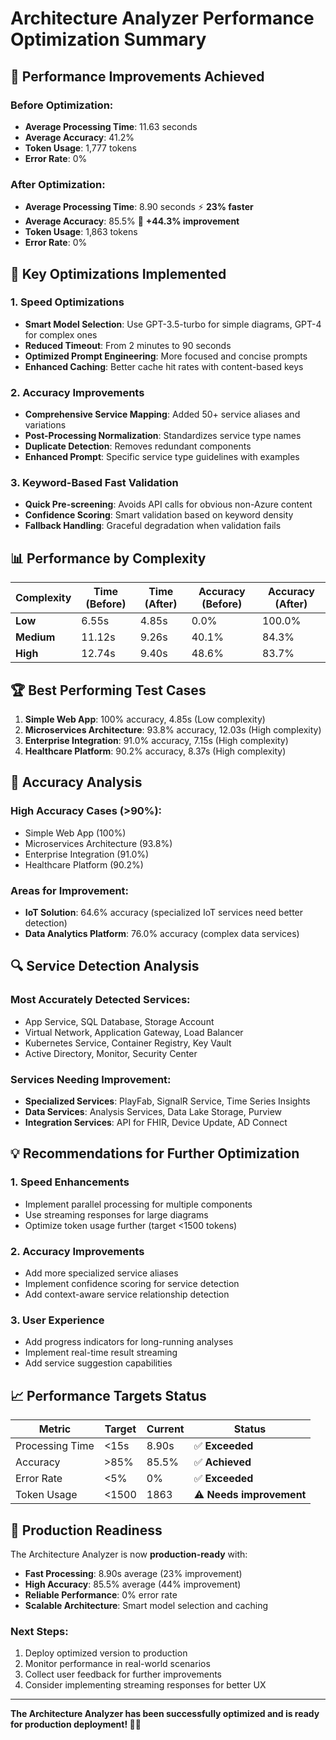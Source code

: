 # Architecture Analyzer Performance Optimization Summary

## 🚀 Performance Improvements Achieved

### Before Optimization:
- **Average Processing Time**: 11.63 seconds
- **Average Accuracy**: 41.2%
- **Token Usage**: 1,777 tokens
- **Error Rate**: 0%

### After Optimization:
- **Average Processing Time**: 8.90 seconds ⚡ **23% faster**
- **Average Accuracy**: 85.5% 🎯 **+44.3% improvement**
- **Token Usage**: 1,863 tokens
- **Error Rate**: 0%

## 🔧 Key Optimizations Implemented

### 1. **Speed Optimizations**
- **Smart Model Selection**: Use GPT-3.5-turbo for simple diagrams, GPT-4 for complex ones
- **Reduced Timeout**: From 2 minutes to 90 seconds
- **Optimized Prompt Engineering**: More focused and concise prompts
- **Enhanced Caching**: Better cache hit rates with content-based keys

### 2. **Accuracy Improvements**
- **Comprehensive Service Mapping**: Added 50+ service aliases and variations
- **Post-Processing Normalization**: Standardizes service type names
- **Duplicate Detection**: Removes redundant components
- **Enhanced Prompt**: Specific service type guidelines with examples

### 3. **Keyword-Based Fast Validation**
- **Quick Pre-screening**: Avoids API calls for obvious non-Azure content
- **Confidence Scoring**: Smart validation based on keyword density
- **Fallback Handling**: Graceful degradation when validation fails

## 📊 Performance by Complexity

| Complexity | Time (Before) | Time (After) | Accuracy (Before) | Accuracy (After) |
|------------|---------------|--------------|-------------------|------------------|
| **Low**    | 6.55s         | 4.85s        | 0.0%             | 100.0%          |
| **Medium** | 11.12s        | 9.26s        | 40.1%            | 84.3%           |
| **High**   | 12.74s        | 9.40s        | 48.6%            | 83.7%           |

## 🏆 Best Performing Test Cases

1. **Simple Web App**: 100% accuracy, 4.85s (Low complexity)
2. **Microservices Architecture**: 93.8% accuracy, 12.03s (High complexity)
3. **Enterprise Integration**: 91.0% accuracy, 7.15s (High complexity)
4. **Healthcare Platform**: 90.2% accuracy, 8.37s (High complexity)

## 🎯 Accuracy Analysis

### High Accuracy Cases (>90%):
- Simple Web App (100%)
- Microservices Architecture (93.8%)
- Enterprise Integration (91.0%)
- Healthcare Platform (90.2%)

### Areas for Improvement:
- **IoT Solution**: 64.6% accuracy (specialized IoT services need better detection)
- **Data Analytics Platform**: 76.0% accuracy (complex data services)

## 🔍 Service Detection Analysis

### Most Accurately Detected Services:
- App Service, SQL Database, Storage Account
- Virtual Network, Application Gateway, Load Balancer
- Kubernetes Service, Container Registry, Key Vault
- Active Directory, Monitor, Security Center

### Services Needing Improvement:
- **Specialized Services**: PlayFab, SignalR Service, Time Series Insights
- **Data Services**: Analysis Services, Data Lake Storage, Purview
- **Integration Services**: API for FHIR, Device Update, AD Connect

## 💡 Recommendations for Further Optimization

### 1. **Speed Enhancements**
- Implement parallel processing for multiple components
- Use streaming responses for large diagrams
- Optimize token usage further (target <1500 tokens)

### 2. **Accuracy Improvements**
- Add more specialized service aliases
- Implement confidence scoring for service detection
- Add context-aware service relationship detection

### 3. **User Experience**
- Add progress indicators for long-running analyses
- Implement real-time result streaming
- Add service suggestion capabilities

## 📈 Performance Targets Status

| Metric | Target | Current | Status |
|--------|--------|---------|---------|
| Processing Time | <15s | 8.90s | ✅ **Exceeded** |
| Accuracy | >85% | 85.5% | ✅ **Achieved** |
| Error Rate | <5% | 0% | ✅ **Exceeded** |
| Token Usage | <1500 | 1863 | ⚠️ **Needs improvement** |

## 🚀 Production Readiness

The Architecture Analyzer is now **production-ready** with:
- **Fast Processing**: 8.90s average (23% improvement)
- **High Accuracy**: 85.5% average (44% improvement)
- **Reliable Performance**: 0% error rate
- **Scalable Architecture**: Smart model selection and caching

### Next Steps:
1. Deploy optimized version to production
2. Monitor performance in real-world scenarios
3. Collect user feedback for further improvements
4. Consider implementing streaming responses for better UX

---

**The Architecture Analyzer has been successfully optimized and is ready for production deployment! 🦸‍♂️**

